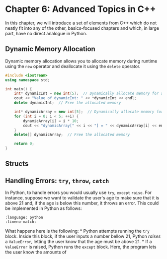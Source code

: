 # Chapter 6: Advanced Topics in C++

In this chapter, we will introduce a set of elements from C++ which do not neatly fit into any of the other, basics-focused chapters and which, in large part, have no direct analogue in Python.

## Dynamic Memory Allocation
Dynamic memory allocation allows you to allocate memory during runtime using the `new` operator and deallocate it using the `delete` operator.

```cpp
#include <iostream>
using namespace std;

int main() {
    int* dynamicInt = new int(5);  // Dynamically allocate memory for an integer
    cout << "Value of dynamicInt: " << *dynamicInt << endl;
    delete dynamicInt;  // Free the allocated memory

    int* dynamicArray = new int[5];  // Dynamically allocate memory for an array
    for (int i = 0; i < 5; ++i) {
        dynamicArray[i] = i * 10;
        cout << "dynamicArray[" << i << "] = " << dynamicArray[i] << endl;
    }
    delete[] dynamicArray;  // Free the allocated memory

    return 0;
}
```

## Structs

## Handling Errors: `try`, `throw`, `catch`

In Python, to handle errors you would usually use `try`, `except` `raise`. For instance, suppose we want to validate the user's age to make sure that it is above 21 and, if the age is below this number, it throws an error. This could be implemented in Python as follows:

```{literalinclude} ../examples_py/c2_except.py
:language: python
:lineno-match:
```

What happens here is the following:
    * Python attempts running the `try` block. Inside this block, if the user inputs a number bellow 21, Python *raises* a `ValueError`, letting the user know that the age must be above 21.
    * If a `ValueError` is raised, Python runs the `except` block. Here, the program lets the user know the amounts of 
